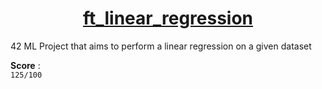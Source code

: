 <h1 align="center"><u>ft_linear_regression</u></h1>
42 ML Project that aims to perform a linear regression on a given dataset

**Score** :
<br>
`125/100`

